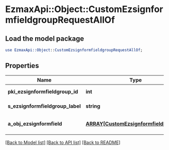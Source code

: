 # EzmaxApi::Object::CustomEzsignformfieldgroupRequestAllOf

## Load the model package
```perl
use EzmaxApi::Object::CustomEzsignformfieldgroupRequestAllOf;
```

## Properties
Name | Type | Description | Notes
------------ | ------------- | ------------- | -------------
**pki_ezsignformfieldgroup_id** | **int** | The unique ID of the Ezsignformfieldgroup | [optional] 
**s_ezsignformfieldgroup_label** | **string** | The Label for the Ezsignformfieldgroup | [optional] 
**a_obj_ezsignformfield** | [**ARRAY[CustomEzsignformfieldRequest]**](CustomEzsignformfieldRequest.md) | An array containing all the values to fill the Ezsignform. | 

[[Back to Model list]](../README.md#documentation-for-models) [[Back to API list]](../README.md#documentation-for-api-endpoints) [[Back to README]](../README.md)


